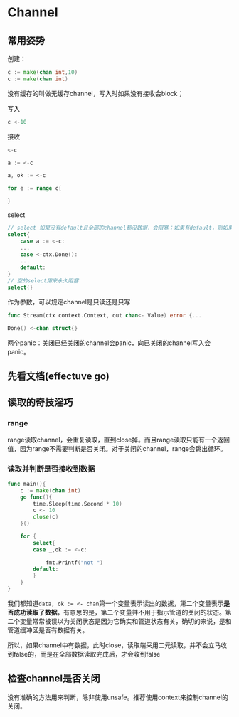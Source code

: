 # Channel
## 常用姿势
创建：
```go
c := make(chan int,10)
c := make(chan int)
```
没有缓存的叫做无缓存channel，写入时如果没有接收会block；

写入
```go
c <-10
```
接收
```go
<-c

a := <-c

a, ok := <-c

for e := range c{

}
```
select
```go
// select 如果没有default且全部的channel都没数据，会阻塞；如果有default，则如果没有channel可读，则会进入default。
select{
    case a := <-c:
    ...
    case <-ctx.Done():
    ...
    default:
}
// 空的select用来永久阻塞
select{}
```
作为参数，可以规定channel是只读还是只写
```go
func Stream(ctx context.Context, out chan<- Value) error {...

Done() <-chan struct{}
```
两个panic：关闭已经关闭的channel会panic，向已关闭的channel写入会panic。
## 先看文档(effectuve go)


## 读取的奇技淫巧
### range
range读取channel，会重复读取，直到close掉。而且range读取只能有一个返回值，因为range不需要判断是否关闭。对于关闭的channel，range会跳出循环。

### 读取并判断是否接收到数据
```go
func main(){
    c := make(chan int)
    go func(){
        time.Sleep(time.Second * 10)
        c <- 10
        close(c)
    }()

    for {
        select{
        case _,ok := <-c:

            fmt.Printf("not ")
        default:
        }
    }
}
```
我们都知道`data, ok := <- chan`第一个变量表示读出的数据，第二个变量表示**是否成功读取了数据**，有意思的是，第二个变量并不用于指示管道的关闭的状态。第二个变量常常被误以为关闭状态是因为它确实和管道状态有关，确切的来说，是和管道缓冲区是否有数据有关。



所以，如果channel中有数据，此时close，读取端采用二元读取，并不会立马收到false的，而是在全部数据读取完成后，才会收到false

## 检查channel是否关闭
没有准确的方法用来判断，除非使用unsafe。推荐使用context来控制channel的关闭。